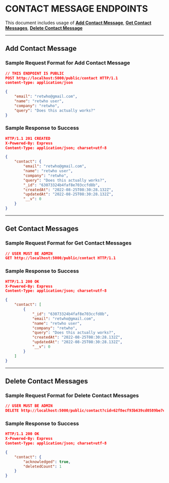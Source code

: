 # CONTACT MESSAGE ENDPOINTS
This document includes usage of **[Add Contact Message][contact]**, **[Get Contact Messages][contact-all]**, **[Delete Contact Message][contact-delete]**
***
## Add Contact Message
### Sample Request Format for Add Contact Message
```json
// THIS ENDPOINT IS PUBLIC
POST http://localhost:5000/public/contact HTTP/1.1
content-type: application/json

{
    "email": "retwho@gmail.com",
    "name": "retwho user",
    "company": "retwho",
    "query": "Does this actually works?"
}
```

### Sample Response to Success
```json
HTTP/1.1 201 CREATED
X-Powered-By: Express
Content-Type: application/json; charset=utf-8

{
    "contact": {
        "email": "retwho@gmail.com",
        "name": "retwho user",
        "company": "retwho",
        "query": "Does this actually works?",
        "_id": "63073324b4faf8e703ccfd8b",
        "createdAt": "2022-08-25T08:30:28.132Z",
        "updatedAt": "2022-08-25T08:30:28.132Z",
        "__v": 0
    }
}
```
***
## Get Contact Messages
### Sample Request Format for Get Contact Messages
```json
// USER MUST BE ADMIN
GET http://localhost:5000/public/contact HTTP/1.1
```

### Sample Response to Success
```json
HTTP/1.1 200 OK
X-Powered-By: Express
Content-Type: application/json; charset=utf-8

{
    "contact": [
        {
            "_id": "63073324b4faf8e703ccfd8b",
            "email": "retwho@gmail.com",
            "name": "retwho user",
            "company": "retwho",
            "query": "Does this actually works?",
            "createdAt": "2022-08-25T08:30:28.132Z",
            "updatedAt": "2022-08-25T08:30:28.132Z",
            "__v": 0
        }
    ]
}
```
***
## Delete Contact Messages
### Sample Request Format for Delete Contact Messages
```json
// USER MUST BE ADMIN
DELETE http://localhost:5000/public/contact?cid=62f8ecf93b639cd0589be7e8 HTTP/1.1
```

### Sample Response to Success
```json
HTTP/1.1 200 OK
X-Powered-By: Express
Content-Type: application/json; charset=utf-8

{
    "contact": {
        "acknowledged": true,
        "deletedCount": 1
    }
}
```


<!-- INTERNAL LINKS -->
[contact]: /docs/public/contact.md#add-contact-message
[contact-all]: /docs/public/contact.md#get-contact-messages
[contact-delete]: /docs/public/contact.md#delete-contact-messages